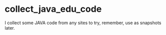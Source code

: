 # collect_java_edu_code
I collect some JAVA code from any sites to try, remember, use as snapshots later.
